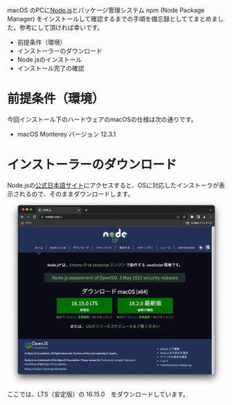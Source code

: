 <!--
title:   macOS に Node.js (npm) をインストールする方法
tags:    Node.js,install,macOS,npm
id:      d2004f711748bf493f6a
private: true
-->
macOS のPCに[Node.js](https://nodejs.org/ja/about/)とパッケージ管理システム npm (Node Package Manager) をインストールして確認するまでの手順を備忘録としててまとめました。参考にして頂ければ幸いです。


- 前提条件（環境）
- インストーラーのダウンロード
- Node.jsのインストール
- インストール完了の確認

# 前提条件（環境）

今回インストール下のハードウェアのmacOSの仕様は次の通りです。

- macOS Monterey バージョン  12.3.1

# インストーラーのダウンロード

Node.jsの[公式日本語サイト](https://nodejs.org/ja/)にアクセスすると、OSに対応したインストーラが表示されるので、そのままダウンロードします。<br>
![image.png](./images/download1.png) <br>
ここでは、LTS（安定版）の 16.15.0　をダウンロードしています。<br>

<!--
![image.png](./images/download2.png)
-->

<!--
ダウンロードされます。<br>
左下の [node-v16.15.0.pkg]　をクリックし、[Finder で表示を]　を選択することで、ダウンロードしたインストーラーが展開されます。
![image.png](./images/download3.png)
-->
